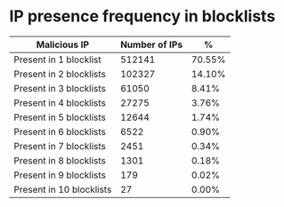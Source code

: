 # IP presence frequency in blocklists
| Malicious IP | Number of IPs | % |
|----|----|----|
| Present in 1 blocklist | 512141 | 70.55% |
| Present in 2 blocklists | 102327 | 14.10% |
| Present in 3 blocklists | 61050 | 8.41% |
| Present in 4 blocklists | 27275 | 3.76% |
| Present in 5 blocklists | 12644 | 1.74% |
| Present in 6 blocklists | 6522 | 0.90% |
| Present in 7 blocklists | 2451 | 0.34% |
| Present in 8 blocklists | 1301 | 0.18% |
| Present in 9 blocklists | 179 | 0.02% |
| Present in 10 blocklists | 27 | 0.00% |
